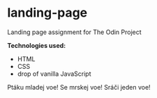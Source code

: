# landing-page

Landing page assignment for The Odin Project

**Technologies used:**
- HTML
- CSS 
- drop of vanilla JavaScript

Ptáku mladej voe! Se mrskej voe! Sráči jeden voe!
